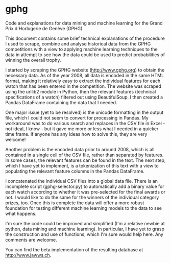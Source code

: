 # gphg
Code and explanations for data mining and machine learning for the Grand Prix d'Horlogerie de Genève (GPHG)

This document contains some brief technical explanations of the procedure I used to scrape, combine and analyse historical data from the GPHG competitions with a view to applying machine learning techniques to the data in attempt to see how the data could be used to predict probabilities of winning the overall trophy.

I started by scraping the GPHG website (http://www.gphg.org) to obtain the necessary data. As of the year 2008, all data is encoded in the same HTML format, making it relatively easy to extract the individual features for each watch that has been entered in the competition. The website was scraped using the urllib2 module in Python, then the relevant features (technical specifications of a watch) filtered out using BeautifulSoup. I then created a Pandas DataFrame containing the data that I needed.

One major issue (yet to be resolved) is the unicode formatting in the output file, which I could not seem to convert for processing in Pandas. My workaround was to do various search and replaces in the CSV file in Excel - not ideal, I know - but it gave me more or less what I needed in a quicker time frame. If anyone has any ideas how to solve this, they are very welcome!

Another problem is the encoded data prior to around 2008, which is all contained in a single cell of the CSV file, rather than separated by features. In some cases, the relevant features can be found in the text. The next step, which I have yet to implement, is a tokenization of this text with a view to populating the relevant feature columns in the Pandas DataFrame.

I concatenated the individual CSV files into a global data file. There is an incomplete script (gphg-selector.py) to automatically add a binary value for each watch according to whether it was pre-selected for the final awards or not. I would like to do the same for the winners of the individual category prizes, too. Once this is complete the data will offer a more robust foundation for testing different machine learning models to the data to see what happens. 

I'm sure the code could be improved and simplified (I'm a relative newbie at python, data mining and machine learning). In particular, I have yet to grasp the construction and use of functions, which I'm sure would help here. Any comments are welcome.

You can find the beta implementation of the resulting database at http://www.jawws.ch.
